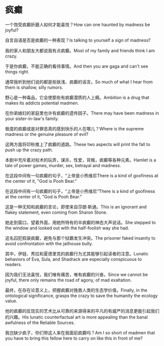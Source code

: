 # 疯癫

<p><span class="chinese">一个饱受疯癫折磨人如何才能喜悦？</span><span class="english">How can one haunted by madness be joyful?</span></p>

<p><span class="chinese">自言自语是否是疯癫的一种表现？</span><span class="english">Is talking to yourself a sign of madness?</span></p>

<p><span class="chinese">我的家人和朋友大都说我有点疯癫。</span><span class="english">Most of my family and friends think I am crazy.</span></p>

<p><span class="chinese">于是你疯癫，不能正确的看待事情。</span><span class="english">And then you are gaga and can't see things right.</span></p>

<p><span class="chinese">通常我听到他们说的都是些肤浅、疯癫的谣言。</span><span class="english">So much of what I hear from them is shallow, silly rumors.</span></p>

<p><span class="chinese">野心是一种毒品，它会使那些有疯癫潜质的人上瘾。</span><span class="english">Ambition is a drug that makes its addicts potential madmen.</span></p>

<p><span class="chinese">在你弟媳妇的家庭里也许有疯癫的遗传因子。</span><span class="english">There may have been madness in your sister-in-law's family.</span></p>

<p><span class="chinese">极度的疯癫或是对罪恶真的感到快乐的人在哪儿？</span><span class="english">Where is the supreme madness or the genuine pleasure of evil?</span></p>

<p><span class="chinese">这两方面将印秋推上了疯癫的道路。</span><span class="english">These two aspects will print the fall to push up the crazy path.</span></p>

<p><span class="chinese">本剧中充斥着对权术的玩弄，谋杀，性爱，背叛，疯癫等各种元素。</span><span class="english">Hamlet is a tale of power games, murder, sex, betrayal and madness.</span></p>

<p><span class="chinese">在这段中间有一句疯癫的句子，“上帝是小熊维尼</span><span class="english">There is a kind of goofiness at the center of it, "God is Pooh Bear."</span></p>

<p><span class="chinese">在这段中间有一句疯癫的句子，“上帝是小熊维尼“</span><span class="english">There is a kind of goofiness at the center of it, "God is Pooh Bear."</span></p>

<p><span class="chinese">这是一种无知和疯癫的言论，即使来自莎朗·斯通。</span><span class="english">This is an ignorant and flakey statement, even coming from Sharon Stone.</span></p>

<p><span class="chinese">她走到窗口，望着外面，用她所特有的半疯癫的神态大声说话。</span><span class="english">She stepped to the window and looked out with the half-foolish way she had.</span></p>

<p><span class="chinese">这名囚犯假装疯癫，避免与那个狱霸发生冲突。</span><span class="english">The prisoner faked insanity to avoid confrontation with the jailhouse bully.</span></p>

<p><span class="chinese">其中，伊娃、秀拉和夏德里克的疯癫行为尤其能够引起读者的注意。</span><span class="english">Lunatic behaviors of Eva, Sula, and Shadrack are especially conspicuous to readers.</span></p>

<p><span class="chinese">因为我们无法喜悦，我们唯有痛苦，唯有疯癫的兴奋。</span><span class="english">Since we cannot be joyful, there only remains the road of agony, of mad exaltation.</span></p>

<p><span class="chinese">最终，在存在论意义上，把握疯癫对挽救人类的生态学价值。</span><span class="english">Finally, in the ontological significance, grasps the crazy to save the humanity the ecology value.</span></p>

<p><span class="chinese">他的疯癫的反现实的艺术比从可靠的来源得来的平凡的有威严的消息更能引起我们的兴趣。</span><span class="english">His lunatic counterfactual art is more appealing than the banal awfulness of the Reliable Sources.</span></p>

<p><span class="chinese">我岂缺少疯子，你们带这人来在我面前疯癫吗？</span><span class="english">Am I so short of madmen that you have to bring this fellow here to carry on like this in front of me?</span></p>

